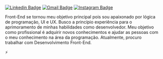 [![Linkedin Badge](https://img.shields.io/badge/-LinkedIn-blue?style=flat&logo=Linkedin&logoColor=white&link=https://www.linkedin.com/in/rebeccamanzi/)](https://www.linkedin.com/in/leonardo-conrrado-a88a561b6/)
[![Gmail Badge](https://img.shields.io/badge/-Gmail-c14438?style=flat&logo=Gmail&logoColor=white&link=mailto:rebeccamanzi@gmail.com)](mailto:leonardoti4437@gmail.com)
[![Instagram Badge](https://img.shields.io/badge/-Instagram-C13584?style=flat&labelColor=C13584&logo=instagram&logoColor=white&link=https://www.instagram.com/codepwr/)](https://www.instagram.com/_leooz_/)

Front-End se tornou meu objetivo principal pois sou apaixonado por lógica de programação, UI e
UX. Busco a princípio experiência para o aprimoramento de minhas
habilidades como desenvolvedor. 
Meu objetivo como profissional é adquirir novos conhecimentos e ajudar as pessoas com o meu conhecimento na área
da programação. Atualmente, procuro trabalhar com Desenvolvimento Front-End.

⚡

